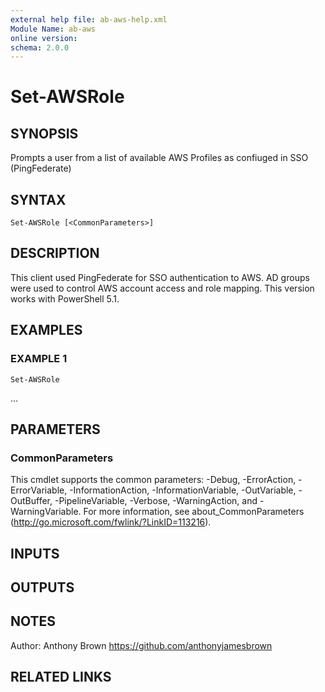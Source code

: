```yaml
---
external help file: ab-aws-help.xml
Module Name: ab-aws
online version:
schema: 2.0.0
---
```


# Set-AWSRole

## SYNOPSIS
Prompts a user from a list of available AWS Profiles as confiuged in SSO (PingFederate)

## SYNTAX

```
Set-AWSRole [<CommonParameters>]
```

## DESCRIPTION
This client used PingFederate for SSO authentication to AWS. 
AD groups were used to control
AWS account access and role mapping. 
This version works with PowerShell 5.1.

## EXAMPLES

### EXAMPLE 1
```
Set-AWSRole
```

...

## PARAMETERS

### CommonParameters
This cmdlet supports the common parameters: -Debug, -ErrorAction, -ErrorVariable, -InformationAction, -InformationVariable, -OutVariable, -OutBuffer, -PipelineVariable, -Verbose, -WarningAction, and -WarningVariable.
For more information, see about_CommonParameters (http://go.microsoft.com/fwlink/?LinkID=113216).

## INPUTS

## OUTPUTS

## NOTES
Author: Anthony Brown
https://github.com/anthonyjamesbrown

## RELATED LINKS
